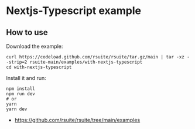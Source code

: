 # Nextjs-Typescript example

## How to use

Download the example:

```
curl https://codeload.github.com/rsuite/rsuite/tar.gz/main | tar -xz --strip=2 rsuite-main/examples/with-nextjs-typescript
cd with-nextjs-typescript
```

Install it and run:

```
npm install
npm run dev
# or
yarn
yarn dev
```
- https://github.com/rsuite/rsuite/tree/main/examples

